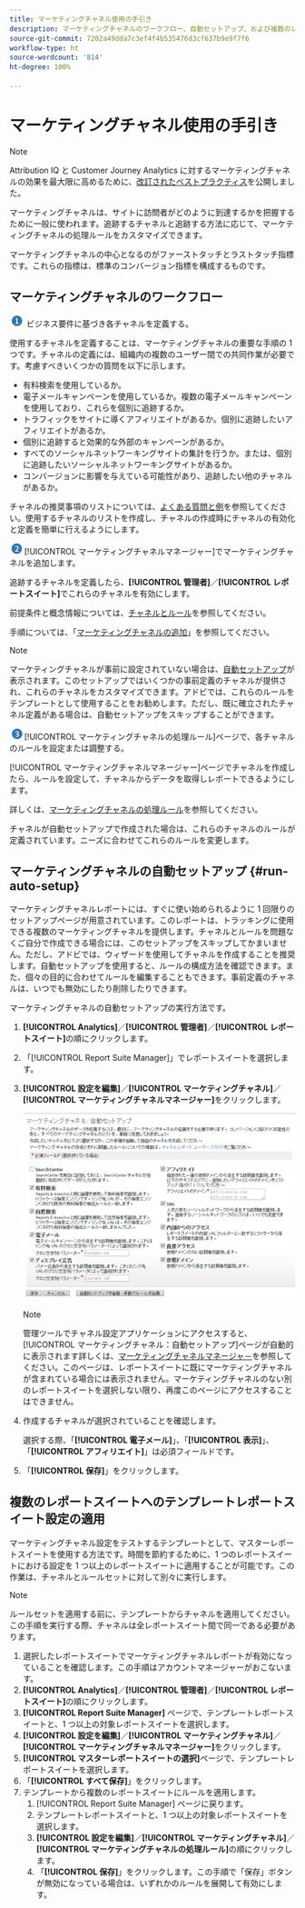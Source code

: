 ```yaml
---
title: マーケティングチャネル使用の手引き
description: マーケティングチャネルのワークフロー、自動セットアップ、および複数のレポートスイートにテンプレートレポートスイート設定を適用する方法について説明します。
source-git-commit: 7202a49dda7c3ef4f4b535476d3cf637b9e9f7f6
workflow-type: ht
source-wordcount: '814'
ht-degree: 100%

---
```



# マーケティングチャネル使用の手引き

>[!NOTE]
>
>Attribution IQ と Customer Journey Analytics に対するマーケティングチャネルの効果を最大限に高めるために、[改訂されたベストプラクティス](/help/components/c-marketing-channels/mchannel-best-practices.md)を公開しました。

マーケティングチャネルは、サイトに訪問者がどのように到達するかを把握するために一般に使われます。追跡するチャネルと追跡する方法に応じて、マーケティングチャネルの処理ルールをカスタマイズできます。

マーケティングチャネルの中心となるのがファーストタッチとラストタッチ指標です。これらの指標は、標準のコンバージョン指標を構成するものです。

## マーケティングチャネルのワークフロー

![](assets/step1_icon.png) ビジネス要件に基づき各チャネルを定義する。

使用するチャネルを定義することは、マーケティングチャネルの重要な手順の 1 つです。チャネルの定義には、組織内の複数のユーザー間での共同作業が必要です。考慮すべきいくつかの質問を以下に示します。

* 有料検索を使用しているか。
* 電子メールキャンペーンを使用しているか。複数の電子メールキャンペーンを使用しており、これらを個別に追跡するか。
* トラフィックをサイトに導くアフィリエイトがあるか。個別に追跡したいアフィリエイトがあるか。
* 個別に追跡すると効果的な外部のキャンペーンがあるか。
* すべてのソーシャルネットワーキングサイトの集計を行うか。または、個別に追跡したいソーシャルネットワーキングサイトがあるか。
* コンバージョンに影響を与えている可能性があり、追跡したい他のチャネルがあるか。

チャネルの推奨事項のリストについては、[よくある質問と例](/help/components/c-marketing-channels/c-faq.md)を参照してください。使用するチャネルのリストを作成し、チャネルの作成時にチャネルの有効化と定義を簡単に行えるようにします。

![](assets/step2_icon.png)[!UICONTROL マーケティングチャネルマネージャー]でマーケティングチャネルを追加します。

追跡するチャネルを定義したら、**[!UICONTROL 管理者]**／**[!UICONTROL レポートスイート]**&#x200B;でこれらのチャネルを有効にします。

前提条件と概念情報については、[チャネルとルール](/help/components/c-marketing-channels/c-channels.md)を参照してください。

手順については、「[マーケティングチャネルの追加](/help/components/c-marketing-channels/c-channels.md)」を参照してください。

>[!NOTE]
>
>マーケティングチャネルが事前に設定されていない場合は、[自動セットアップ](/help/components/c-marketing-channels/c-getting-started-mchannel.md)が表示されます。このセットアップではいくつかの事前定義のチャネルが提供され、これらのチャネルをカスタマイズできます。アドビでは、これらのルールをテンプレートとして使用することをお勧めします。ただし、既に確立されたチャネル定義がある場合は、自動セットアップをスキップすることができます。

![](assets/step3_icon.png)[!UICONTROL マーケティングチャネルの処理ルール]ページで、各チャネルのルールを設定または調整する。

[!UICONTROL マーケティングチャネルマネージャー]ページでチャネルを作成したら、ルールを設定して、チャネルからデータを取得しレポートできるようにします。

詳しくは、[マーケティングチャネルの処理ルール](/help/components/c-marketing-channels/c-rules.md)を参照してください。

チャネルが自動セットアップで作成された場合は、これらのチャネルのルールが定義されています。ニーズに合わせてこれらのルールを変更します。

## マーケティングチャネルの自動セットアップ {#run-auto-setup}

マーケティングチャネルレポートには、すぐに使い始められるように 1 回限りのセットアップページが用意されています。このレポートは、トラッキングに使用できる複数のマーケティングチャネルを提供します。チャネルとルールを問題なくご自分で作成できる場合には、このセットアップをスキップしてかまいません。ただし、アドビでは、ウィザードを使用してチャネルを作成することを推奨します。自動セットアップを使用すると、ルールの構成方法を確認できます。また、個々の目的に合わせてルールを編集することもできます。事前定義のチャネルは、いつでも無効にしたり削除したりできます。

マーケティングチャネルの自動セットアップの実行方法です。

1. **[!UICONTROL Analytics]**／**[!UICONTROL 管理者]**／**[!UICONTROL レポートスイート]**&#x200B;の順にクリックします。
1. 「[!UICONTROL Report Suite Manager]」でレポートスイートを選択します。
1. **[!UICONTROL 設定を編集]**／**[!UICONTROL マーケティングチャネル]**／**[!UICONTROL マーケティングチャネルマネージャー]**&#x200B;をクリックします。

   ![手順の結果](assets/wizard.png)

   >[!NOTE]
   >
   >管理ツールでチャネル設定アプリケーションにアクセスすると、[!UICONTROL マーケティングチャネル：自動セットアップ]ページが自動的に表示されます詳しくは、[マーケティングチャネルマネージャ－](/help/components/c-marketing-channels/c-channels.md)を参照してください。このページは、レポートスイートに既にマーケティングチャネルが含まれている場合には表示されません。マーケティングチャネルのない別のレポートスイートを選択しない限り、再度このページにアクセスすることはできません。

1. 作成するチャネルが選択されていることを確認します。

   選択する際、「**[!UICONTROL 電子メール]**」、「**[!UICONTROL 表示]**」、「**[!UICONTROL アフィリエイト]**」は必須フィールドです。

1. 「**[!UICONTROL 保存]**」をクリックします。

## 複数のレポートスイートへのテンプレートレポートスイート設定の適用

マーケティングチャネル設定をテストするテンプレートとして、マスターレポートスイートを使用する方法です。時間を節約するために、1 つのレポートスイートにおける設定を 1 つ以上のレポートスイートに適用することが可能です。この作業は、チャネルとルールセットに対して別々に実行します。

>[!NOTE]
>
>ルールセットを適用する前に、テンプレートからチャネルを適用してください。この手順を実行する際、チャネルは全レポートスイート間で同一である必要があります。

1. 選択したレポートスイートでマーケティングチャネルレポートが有効になっていることを確認します。この手順はアカウントマネージャーがおこないます。
1. **[!UICONTROL Analytics]**／**[!UICONTROL 管理者]**／**[!UICONTROL レポートスイート]**&#x200B;の順にクリックします。
1. **[!UICONTROL Report Suite Manager]** ページで、テンプレートレポートスイートと、1 つ以上の対象レポートスイートを選択します。
1. **[!UICONTROL 設定を編集]**／**[!UICONTROL マーケティングチャネル]**／**[!UICONTROL マーケティングチャネルマネージャー]**&#x200B;をクリックします。
1. **[!UICONTROL マスターレポートスイートの選択]**&#x200B;ページで、テンプレートレポートスイートを選択します。
1. 「**[!UICONTROL すべて保存]**」をクリックします。
1. テンプレートから複数のレポートスイートにルールを適用します。
   1. [!UICONTROL Report Suite Manager] ページに戻ります。
   1. テンプレートレポートスイートと、1 つ以上の対象レポートスイートを選択します。
   1. **[!UICONTROL 設定を編集]**／**[!UICONTROL マーケティングチャネル]**／**[!UICONTROL マーケティングチャネルの処理ルール]**&#x200B;の順にクリックします。
   1. 「**[!UICONTROL 保存]**」をクリックします。この手順で「保存」ボタンが無効になっている場合は、いずれかのルールを展開して有効にします。

